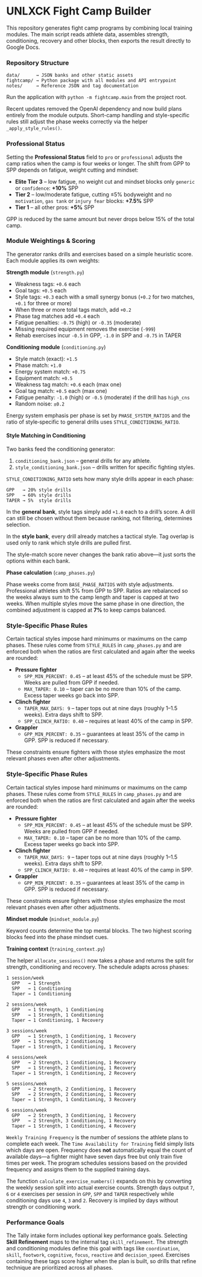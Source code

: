 # UNLXCK Fight Camp Builder

This repository generates fight camp programs by combining local training modules. The main script reads athlete data, assembles strength, conditioning, recovery and other blocks, then exports the result directly to Google Docs.

### Repository Structure

```
data/      → JSON banks and other static assets
fightcamp/ → Python package with all modules and API entrypoint
notes/     → Reference JSON and tag documentation
```

Run the application with `python -m fightcamp.main` from the project root.

Recent updates removed the OpenAI dependency and now build plans entirely from the module outputs. Short-camp handling and style-specific rules still adjust the phase weeks correctly via the helper `_apply_style_rules()`.

### Professional Status

Setting the **Professional Status** field to `pro` or `professional` adjusts the camp ratios when the camp is four weeks or longer. The shift from GPP to SPP depends on fatigue, weight cutting and mindset:

- **Elite Tier 3** – low fatigue, no weight cut and mindset blocks only `generic` or `confidence`: **+10%** SPP
- **Tier 2** – low/moderate fatigue, cutting ≤5% bodyweight and no `motivation`, `gas tank` or `injury fear` blocks: **+7.5%** SPP
- **Tier 1** – all other pros: **+5%** SPP

GPP is reduced by the same amount but never drops below 15% of the total camp.

### Module Weightings & Scoring

The generator ranks drills and exercises based on a simple heuristic score. Each module applies its own weights:

**Strength module** (`strength.py`)

- Weakness tags: `+0.6` each
- Goal tags: `+0.5` each
- Style tags: `+0.3` each with a small synergy bonus (`+0.2` for two matches, `+0.1` for three or more)
- When three or more total tags match, add `+0.2`
- Phase tag matches add `+0.4` each
- Fatigue penalties: `-0.75` (high) or `-0.35` (moderate)
- Missing required equipment removes the exercise (`-999`)
- Rehab exercises incur `-0.5` in GPP, `-1.0` in SPP and `-0.75` in TAPER

**Conditioning module** (`conditioning.py`)

- Style match (exact): `+1.5`
- Phase match: `+1.0`
- Energy system match: `+0.75`
- Equipment match: `+0.5`
- Weakness tag match: `+0.6` each (max one)
- Goal tag match: `+0.5` each (max one)
- Fatigue penalty: `-1.0` (high) or `-0.5` (moderate) if the drill has `high_cns`
- Random noise: `±0.2`

Energy system emphasis per phase is set by `PHASE_SYSTEM_RATIOS` and the ratio of style‑specific to general drills uses `STYLE_CONDITIONING_RATIO`.

#### Style Matching in Conditioning

Two banks feed the conditioning generator:

1. `conditioning_bank.json` – general drills for any athlete.
2. `style_conditioning_bank.json` – drills written for specific fighting styles.

`STYLE_CONDITIONING_RATIO` sets how many style drills appear in each phase:

```
GPP   → 20% style drills
SPP   → 60% style drills
TAPER → 5%  style drills
```

In the **general bank**, style tags simply add `+1.0` each to a drill’s score. A drill can still be chosen without them because ranking, not filtering, determines selection.

In the **style bank**, every drill already matches a tactical style. Tag overlap is used only to rank which style drills are pulled first.

The style-match score never changes the bank ratio above—it just sorts the options within each bank.

**Phase calculation** (`camp_phases.py`)

Phase weeks come from `BASE_PHASE_RATIOS` with style adjustments. Professional athletes shift 5% from GPP to SPP. Ratios are rebalanced so the weeks always sum to the camp length and taper is capped at two weeks. When multiple styles move the same phase in one direction, the combined adjustment is capped at **7%** to keep camps balanced.

### Style-Specific Phase Rules

Certain tactical styles impose hard minimums or maximums on the camp phases. These rules come from `STYLE_RULES` in `camp_phases.py` and are enforced both when the ratios are first calculated and again after the weeks are rounded:

- **Pressure fighter**
  - `SPP_MIN_PERCENT: 0.45` – at least 45% of the schedule must be SPP. Weeks are pulled from GPP if needed.
  - `MAX_TAPER: 0.10` – taper can be no more than 10% of the camp. Excess taper weeks go back into SPP.
- **Clinch fighter**
  - `TAPER_MAX_DAYS: 9` – taper tops out at nine days (roughly 1–1.5 weeks). Extra days shift to SPP.
  - `SPP_CLINCH_RATIO: 0.40` – requires at least 40% of the camp in SPP.
- **Grappler**
  - `GPP_MIN_PERCENT: 0.35` – guarantees at least 35% of the camp in GPP. SPP is reduced if necessary.

These constraints ensure fighters with those styles emphasize the most relevant phases even after other adjustments.

### Style-Specific Phase Rules

Certain tactical styles impose hard minimums or maximums on the camp phases. These rules come from `STYLE_RULES` in `camp_phases.py` and are enforced both when the ratios are first calculated and again after the weeks are rounded:

- **Pressure fighter**
  - `SPP_MIN_PERCENT: 0.45` – at least 45% of the schedule must be SPP. Weeks are pulled from GPP if needed.
  - `MAX_TAPER: 0.10` – taper can be no more than 10% of the camp. Excess taper weeks go back into SPP.
- **Clinch fighter**
  - `TAPER_MAX_DAYS: 9` – taper tops out at nine days (roughly 1–1.5 weeks). Extra days shift to SPP.
  - `SPP_CLINCH_RATIO: 0.40` – requires at least 40% of the camp in SPP.
- **Grappler**
  - `GPP_MIN_PERCENT: 0.35` – guarantees at least 35% of the camp in GPP. SPP is reduced if necessary.

These constraints ensure fighters with those styles emphasize the most relevant phases even after other adjustments.

**Mindset module** (`mindset_module.py`)

Keyword counts determine the top mental blocks. The two highest scoring blocks feed into the phase mindset cues.

**Training context** (`training_context.py`)

The helper `allocate_sessions()` now takes a phase and returns the split for
strength, conditioning and recovery. The schedule adapts across phases:

```
1 session/week
  GPP   → 1 Strength
  SPP   → 1 Conditioning
  Taper → 1 Conditioning

2 sessions/week
  GPP   → 1 Strength, 1 Conditioning
  SPP   → 1 Strength, 1 Conditioning
  Taper → 1 Conditioning, 1 Recovery

3 sessions/week
  GPP   → 1 Strength, 1 Conditioning, 1 Recovery
  SPP   → 1 Strength, 2 Conditioning
  Taper → 1 Strength, 1 Conditioning, 1 Recovery

4 sessions/week
  GPP   → 2 Strength, 1 Conditioning, 1 Recovery
  SPP   → 1 Strength, 2 Conditioning, 1 Recovery
  Taper → 1 Strength, 1 Conditioning, 2 Recovery

5 sessions/week
  GPP   → 2 Strength, 2 Conditioning, 1 Recovery
  SPP   → 2 Strength, 2 Conditioning, 1 Recovery
  Taper → 1 Strength, 1 Conditioning, 3 Recovery

6 sessions/week
  GPP   → 2 Strength, 3 Conditioning, 1 Recovery
  SPP   → 2 Strength, 3 Conditioning, 1 Recovery
  Taper → 1 Strength, 1 Conditioning, 4 Recovery
```

`Weekly Training Frequency` is the number of sessions the athlete plans to
complete each week. The `Time Availability for Training` field simply lists
which days are open. Frequency does **not** automatically equal the count of
available days—a fighter might have seven days free but only train five times
per week. The program schedules sessions based on the provided frequency and
assigns them to the supplied training days.

The function `calculate_exercise_numbers()` expands on this by converting the
weekly session split into actual exercise counts.  Strength days output `7`,
`6` or `4` exercises per session in `GPP`, `SPP` and `TAPER` respectively while
conditioning days use `4`, `3` and `2`.  Recovery is implied by days without
strength or conditioning work.

### Performance Goals

The Tally intake form includes optional key performance goals. Selecting **Skill Refinement** maps to the internal tag `skill_refinement`. The strength and conditioning modules define this goal with tags like `coordination`, `skill`, `footwork`, `cognitive`, `focus`, `reactive` and `decision_speed`. Exercises containing these tags score higher when the plan is built, so drills that refine technique are prioritized across all phases.
